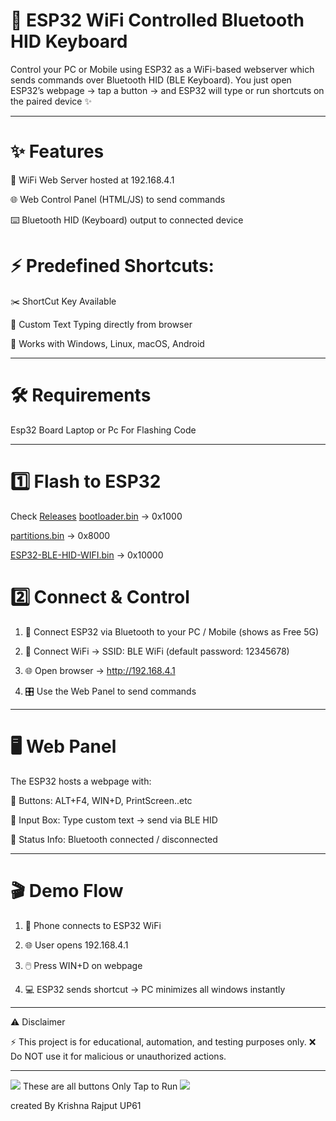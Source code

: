 # 🚀 ESP32 WiFi Controlled Bluetooth HID Keyboard

Control your PC or Mobile using ESP32 as a WiFi-based webserver which sends commands over Bluetooth HID (BLE Keyboard).
You just open ESP32’s webpage → tap a button → and ESP32 will type or run shortcuts on the paired device ✨


---

# ✨ Features

📡 WiFi Web Server hosted at 192.168.4.1

🌐 Web Control Panel (HTML/JS) to send commands

⌨️ Bluetooth HID (Keyboard) output to connected device

# ⚡ Predefined Shortcuts:

✂️ ShortCut Key Available 

📝 Custom Text Typing directly from browser

🔗 Works with Windows, Linux, macOS, Android



---

# 🛠 Requirements

 Esp32 Board
 Laptop or Pc For Flashing Code




---


# 1️⃣ Flash to ESP32

 Check <a href="https://github.com/esp32king/Esp32-Ble-HID-WiFi/Releases">Releases</a>
<a href="https://github.com/esp32king/Esp32-Ble-HID-WiFi/releases/download/Esp32-BLE-HID-WiFi/bootloader.bin">bootloader.bin</a> → 0x1000

<a href="https://github.com/esp32king/Esp32-Ble-HID-WiFi/releases/download/Esp32-BLE-HID-WiFi/partitions.bin">partitions.bin</a> → 0x8000

<a href="https://github.com/esp32king/Esp32-Ble-HID-WiFi/releases/download/Esp32-BLE-HID-WiFi/Esp32-BLE-HID-WiFi.bin">ESP32-BLE-HID-WIFI.bin</a> → 0x10000


# 2️⃣ Connect & Control

1. 🔗 Connect ESP32 via Bluetooth to your PC / Mobile (shows as Free 5G)


2. 📶 Connect WiFi → SSID: BLE WiFi (default password: 12345678)


3. 🌐 Open browser → http://192.168.4.1


4. 🎛 Use the Web Panel to send commands




---

# 🖥 Web Panel

The ESP32 hosts a webpage with:

🔘 Buttons: ALT+F4, WIN+D, PrintScreen..etc

📝 Input Box: Type custom text → send via BLE HID

📡 Status Info: Bluetooth connected / disconnected



---

# 🎬 Demo Flow

1. 📱 Phone connects to ESP32 WiFi


2. 🌐 User opens 192.168.4.1


3. 🖱️ Press WIN+D on webpage


4. 💻 ESP32 sends shortcut → PC minimizes all windows instantly




---

⚠️ Disclaimer

⚡ This project is for educational, automation, and testing purposes only.
❌ Do NOT use it for malicious or unauthorized actions.


---
<img src="https://raw.githubusercontent.com/esp32king/Esp32-Ble-HID-WiFi/refs/heads/main/Files/Test.jpg"></img>
These are all buttons Only Tap to Run 
<img src="https://raw.githubusercontent.com/esp32king/Esp32-Ble-HID-WiFi/refs/heads/main/Files/Test2.jpg"></img>

created By Krishna Rajput UP61

